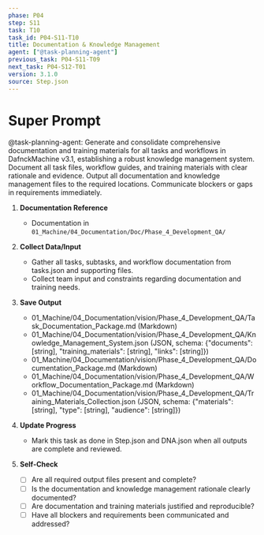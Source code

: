 ```yaml
---
phase: P04
step: S11
task: T10
task_id: P04-S11-T10
title: Documentation & Knowledge Management
agent: ["@task-planning-agent"]
previous_task: P04-S11-T09
next_task: P04-S12-T01
version: 3.1.0
source: Step.json
---
```


# Super Prompt
@task-planning-agent: Generate and consolidate comprehensive documentation and training materials for all tasks and workflows in DafnckMachine v3.1, establishing a robust knowledge management system. Document all task files, workflow guides, and training materials with clear rationale and evidence. Output all documentation and knowledge management files to the required locations. Communicate blockers or gaps in requirements immediately.

1. **Documentation Reference**
   - Documentation in  `01_Machine/04_Documentation/Doc/Phase_4_Development_QA/`

2. **Collect Data/Input**
   - Gather all tasks, subtasks, and workflow documentation from tasks.json and supporting files.
   - Collect team input and constraints regarding documentation and training needs.

3. **Save Output**
   - 01_Machine/04_Documentation/vision/Phase_4_Development_QA/Task_Documentation_Package.md (Markdown)
   - 01_Machine/04_Documentation/vision/Phase_4_Development_QA/Knowledge_Management_System.json (JSON, schema: {"documents": [string], "training_materials": [string], "links": [string]})
   - 01_Machine/04_Documentation/vision/Phase_4_Development_QA/Documentation_Package.md (Markdown)
   - 01_Machine/04_Documentation/vision/Phase_4_Development_QA/Workflow_Documentation_Package.md (Markdown)
   - 01_Machine/04_Documentation/vision/Phase_4_Development_QA/Training_Materials_Collection.json (JSON, schema: {"materials": [string], "type": [string], "audience": [string]})

4. **Update Progress**
   - Mark this task as done in Step.json and DNA.json when all outputs are complete and reviewed.

5. **Self-Check**
   - [ ] Are all required output files present and complete?
   - [ ] Is the documentation and knowledge management rationale clearly documented?
   - [ ] Are documentation and training materials justified and reproducible?
   - [ ] Have all blockers and requirements been communicated and addressed? 
